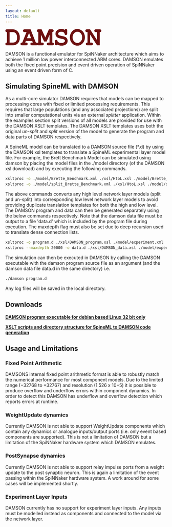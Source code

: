 ```yaml
---
layout: default
title: Home
---
```


![dam]

DAMSON is a functional emulator for SpiNNaker architecture which aims to achieve 1 million low power interconnected ARM cores. DAMSON emulates both the fixed point precision and event driven operation of SpiNNaker using an event driven form of C.

Simulating SpineML with DAMSON
------------------------------

As a multi-core simulator DAMSON requires that models can be mapped to processing cores with fixed or limited processing requirements. This requires that large populations (and any associated projections) are split into smaller computational units via an external *splitter* application. Within the examples section split versions of all models are provided for use with the DAMSON XSLT templates. The DAMSON XSLT templates uses both the original *un-split* and *split* version of the model to generate the program and data parts of DAMSON respectively.

A SpineML model can be translated to a DAMSON source file (\*.d) by using the DAMSON xsl templates to translate a SpineML experimental layer model file. For example, the Brett Benchmark Model can be simulated using damson by placing the model files in the ./model directory (of the DAMSON xsl download) and by executing the following commands.

``` bash
xsltproc -o ./model/Brette_Benchmark.xml ./xsl/HtoL.xsl ./model/Brette_Benchmark.xml
xsltproc -o ./model/split_Brette_Benchmark.xml ./xsl/HtoL.xsl ./model/split_Brette_Benchmark.xml
```

The above commands converts any high level network layer models (split and un-split) into corresponding low level network layer models to avoid providing duplicate translation templates for both the high and low level. The DAMSON program and data can then be generated separately using the below commands respectively. Note that the damson data file must be output to a file 'data.d' which is included by the program file during execution. The maxdepth flag must also be set due to deep recursion used to translate dense connection lists.

``` bash
xsltproc -o program.d ./xsl/DAMSON_program.xsl ./model/experiment.xml
xsltproc --maxdepth 20000 -o data.d ./xsl/DAMSON_data.xsl ./model/experiment.xml
```

The simulation can then be executed in DAMSON by calling the DAMSON executable with the damson program source file as an argument (and the damson data file data.d in the same directory) i.e.

``` bash
./damson program.d
```

Any log files will be saved in the local directory.

Downloads
---------

[**DAMSON program executable for debian based Linux 32 bit only**](/public/files/damson)

[**XSLT scripts and directory structure for SpineML to DAMSON code generation**](/public/files/spineml_2_damson.tar)

Usage and Limitations
---------------------

### Fixed Point Arithmetic

DAMSONS internal fixed point arithmetic format is able to robustly match the numerical performance for most component models. Due to the limited range (−32768 to +32767) and resolution (1.526 x 10−5) it is possible to produce overflow and underflow errors within component dynamics. In order to detect this DAMSON has underflow and overflow detection which reports errors at runtime.

### WeightUpdate dynamics

Currently DAMSON is not able to support WeightUpdate components which contain any dynamics or analogue inputs/output ports (i.e. only event based components are supported). This is not a limitation of DAMSON but a limitation of the SpiNNaker hardware system which DAMSON emulates.

### PostSynapse dynamics

Currently DAMSON is not able to support relay impulse ports from a weight update to the post synaptic neuron. This is again a limitation of the event passing within the SpiNNaker hardware system. A work around for some cases will be implemented shortly.

### Experiment Layer Inputs

DAMSON currently has no support for experiment layer inputs. Any inputs must be modelled instead as components and connected to the model via the network layer.


  [dam]: /public/images/Damson.png "fig:damson.png"
  [1]: /public/images/Xml_icon.png "fig:xml_icon.png"

